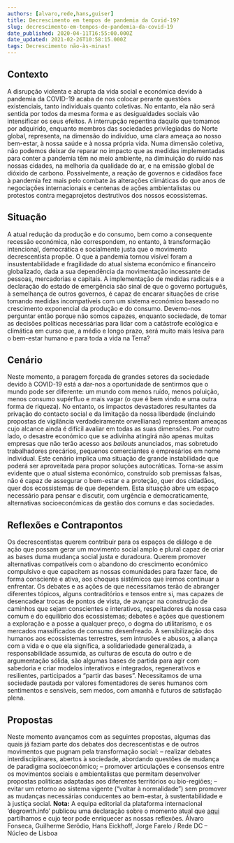 ```yaml
---
authors: [alvaro,rede,hans,guiser]
title: Decrescimento em tempos de pandemia da Covid-19?
slug: decrescimento-em-tempos-de-pandemia-da-covid-19
date_published: 2020-04-11T16:55:00.000Z
date_updated: 2021-02-26T10:58:15.000Z
tags: Decrescimento não-às-minas!
---
```

## Contexto

A disrupção violenta e abrupta da vida social e económica devido à pandemia da COVID-19 acaba de nos colocar perante questões existenciais, tanto individuais quanto coletivas. No entanto, ela não será sentida por todos da mesma forma e as desigualdades sociais vão intensificar os seus efeitos. A interrupção repentina daquilo que tomamos por adquirido, enquanto membros das sociedades privilegiadas do Norte global, representa, na dimensão do indivíduo, uma clara ameaça ao nosso bem-estar, à nossa saúde e à nossa própria vida. Numa dimensão coletiva, não podemos deixar de reparar no impacto que as medidas implementadas para conter a pandemia têm no meio ambiente, na diminuição do ruído nas nossas cidades, na melhoria da qualidade do ar, e na emissão global de dióxido de carbono. Possivelmente, a reação de governos e cidadãos face à pandemia fez mais pelo combate às alterações climáticas do que anos de negociações internacionais e centenas de ações ambientalistas ou protestos contra megaprojetos destrutivos dos nossos ecossistemas.

## Situação

A atual redução da produção e do consumo, bem como a consequente recessão económica, não correspondem, no entanto, à transformação intencional, democrática e socialmente justa que o movimento decrescentista propõe. O que a pandemia tornou visível foram a insustentabilidade e fragilidade do atual sistema económico e financeiro globalizado, dada a sua dependência da movimentação incessante de pessoas, mercadorias e capitais. A implementação de medidas radicais e a declaração do estado de emergência são sinal de que o governo português, à semelhança de outros governos, é capaz de encarar situações de crise tomando medidas incompatíveis com um sistema económico baseado no crescimento exponencial da produção e do consumo. Devemo-nos perguntar então porque não somos capazes, enquanto sociedade, de tomar as decisões políticas necessárias para lidar com a catástrofe ecológica e climática em curso que, a médio e longo prazo, será muito mais lesiva para o bem-estar humano e para toda a vida na Terra?

## Cenário

Neste momento, a paragem forçada de grandes setores da sociedade devido à COVID-19 está a dar-nos a oportunidade de sentirmos que o mundo pode ser diferente: um mundo com menos ruído, menos poluição, menos consumo supérfluo e mais vagar (o que é bem vindo e uma outra forma de riqueza). No entanto, os impactos devastadores resultantes da privação do contacto social e da limitação da nossa liberdade (incluindo propostas de vigilância verdadeiramente orwellianas) representam ameaças cujo alcance ainda é difícil avaliar em todas as suas dimensões. Por outro lado, o desastre económico que se adivinha atingirá não apenas muitas empresas que não terão acesso aos *bailouts* anunciados, mas sobretudo trabalhadores precários, pequenos comerciantes e empresários em nome individual. Este cenário implica uma situação de grande instabilidade que poderá ser aproveitada para propor soluções autocráticas. Torna-se assim evidente que o atual sistema económico, construído sob premissas falsas, não é capaz de assegurar o bem-estar e a proteção, quer dos cidadãos, quer dos ecossistemas de que dependem. Esta situação abre um espaço necessário para pensar e discutir, com urgência e democraticamente, alternativas socioeconómicas da gestão dos comuns e das sociedades.

## Reflexões e Contrapontos

Os decrescentistas querem contribuir para os espaços de diálogo e de ação que possam gerar um movimento social amplo e plural capaz de criar as bases duma mudança social justa e duradoura. Querem promover alternativas compatíveis com o abandono do crescimento económico compulsivo e que capacitem as nossas comunidades para fazer face, de forma consciente e ativa, aos choques sistémicos que iremos continuar a enfrentar.
Os debates e as ações de que necessitamos terão de abranger diferentes tópicos, alguns contraditórios e tensos entre si, mas capazes de desencadear trocas de pontos de vista, de avançar na construção de caminhos que sejam conscientes e interativos, respeitadores da nossa casa comum e do equilíbrio dos ecossistemas; debates e ações que questionem a exploração e a posse a qualquer preço, o dogma do utilitarismo, e os mercados massificados de consumo desenfreado.
A sensibilização dos humanos aos ecossistemas terrestres, sem intrusões e abusos, a aliança com a vida e o que ela significa, a solidariedade generalizada, a responsabilidade assumida, as culturas de escuta do outro e de argumentação sólida, são algumas bases de partida para agir com sabedoria e criar modelos interativos e integrados, regenerativos e resilientes, participados a “partir das bases”. Necessitamos de uma sociedade pautada por valores fomentadores de seres humanos com sentimentos e sensíveis, sem medos, com amanhã e futuros de satisfação plena.

## Propostas

Neste momento avançamos com as seguintes propostas, algumas das quais já faziam parte dos debates dos decrescentistas e de outros movimentos que pugnam pela transformação social:
– realizar debates interdisciplinares, abertos à sociedade, abordando questões de mudança de paradigma socioeconómico;
– promover articulações e consensos entre os movimentos sociais e ambientalistas que permitam desenvolver propostas políticas adaptadas aos diferentes territórios ou bio-regiões;
– evitar um retorno ao sistema vigente (“voltar à normalidade”) sem promover as mudanças necessárias conducentes ao bem-estar, à sustentabilidade e à justiça social.
**Nota:** A equipa editorial da plataforma internacional ‘degrowth.info’ publicou uma declaração sobre o momento atual que [aqui](https://www.degrowth.info/en/2020/03/a-degrowth-perspective-on-the-coronavirus-crisis/) partilhamos e cujo teor pode enriquecer as nossas reflexões. 
Álvaro Fonseca, Guilherme Serôdio, Hans Eickhoff, Jorge Farelo / Rede DC – Núcleo de Lisboa
